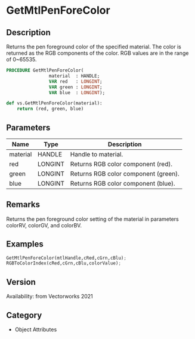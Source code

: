 # GetMtlPenForeColor

## Description
Returns the pen foreground color of the specified material. The color is returned as the RGB components of the color. RGB values are in the range of 0~65535.

```pascal
PROCEDURE GetMtlPenForeColor(
				material  : HANDLE;
				VAR red   : LONGINT;
				VAR green : LONGINT;
				VAR blue  : LONGINT);
```

```python
def vs.GetMtlPenForeColor(material):
    return (red, green, blue)
```

## Parameters
|Name|Type|Description|
|---|---|---|
|material|HANDLE|Handle to material.|
|red|LONGINT|Returns RGB color component (red).|
|green|LONGINT|Returns RGB color component (green).|
|blue|LONGINT|Returns RGB color component (blue).|

## Remarks
Returns the pen foreground color setting of the material in parameters colorRV, colorGV, and colorBV.

## Examples
```python
GetMtlPenForeColor(mtlHandle,cRed,cGrn,cBlu);
RGBToColorIndex(cRed,cGrn,cBlu,colorValue);
```

## Version
Availability: from Vectorworks 2021

## Category
* Object Attributes

